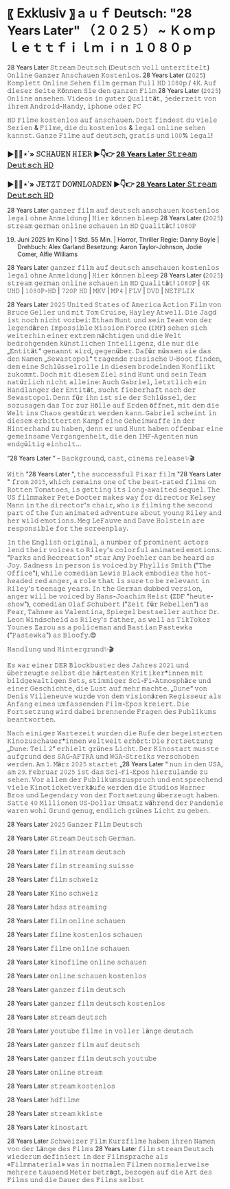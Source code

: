# 〖 𝖤𝗑𝗄𝗅𝗎𝗌𝗂𝗏 〗ａｕｆ Deutsch: "28 Years Later" （２０２５） ~ Ｋｏｍｐｌｅｔｔｆｉｌｍ ｉｎ １０８０ｐ


28 Years Later 𝚂𝚝𝚛𝚎𝚊𝚖 𝙳𝚎𝚞𝚝𝚜𝚌𝚑 (𝙳𝚎𝚞𝚝𝚜𝚌𝚑 𝚟𝚘𝚕𝚕 𝚞𝚗𝚝𝚎𝚛𝚝𝚒𝚝𝚎𝚕𝚝) 𝙾𝚗𝚕𝚒𝚗𝚎 𝙶𝚊𝚗𝚣𝚎𝚛 𝙰𝚗𝚜𝚌𝚑𝚊𝚞𝚎𝚗 𝙺𝚘𝚜𝚝𝚎𝚗𝚕𝚘𝚜. 28 Years Later (𝟸𝟶𝟸𝟻) 𝙺𝚘𝚖𝚙𝚕𝚎𝚝𝚝 𝙾𝚗𝚕𝚒𝚗𝚎 𝚂𝚎𝚑𝚎𝚗 𝚏𝚒𝚕𝚖 𝚐𝚎𝚛𝚖𝚊𝚗 𝙵𝚞𝚕𝚕 𝙷𝙳 𝟷𝟶𝟾𝟶𝚙 / 𝟺𝙺. 𝙰𝚞𝚏 𝚍𝚒𝚎𝚜𝚎𝚛 𝚂𝚎𝚒𝚝𝚎 𝙺ö𝚗𝚗𝚎𝚗 𝚂𝚒𝚎 𝚍𝚎𝚗 𝚐𝚊𝚗𝚣𝚎𝚗 𝙵𝚒𝚕𝚖 28 Years Later (𝟸𝟶𝟸𝟻) 𝙾𝚗𝚕𝚒𝚗𝚎 𝚊𝚗𝚜𝚎𝚑𝚎𝚗. 𝚅𝚒𝚍𝚎𝚘𝚜 𝚒𝚗 𝚐𝚞𝚝𝚎𝚛 𝚀𝚞𝚊𝚕𝚒𝚝ä𝚝, 𝚓𝚎𝚍𝚎𝚛𝚣𝚎𝚒𝚝 𝚟𝚘𝚗 𝚒𝚑𝚛𝚎𝚖 𝙰𝚗𝚍𝚛𝚘𝚒𝚍-𝙷𝚊𝚗𝚍𝚢, 𝚒𝚙𝚑𝚘𝚗𝚎 𝚘𝚍𝚎𝚛 𝙿𝙲

𝙷𝙳 𝙵𝚒𝚕𝚖𝚎 𝚔𝚘𝚜𝚝𝚎𝚗𝚕𝚘𝚜 𝚊𝚞𝚏 𝚊𝚗𝚜𝚌𝚑𝚊𝚞𝚎𝚗. 𝙳𝚘𝚛𝚝 𝚏𝚒𝚗𝚍𝚎𝚜𝚝 𝚍𝚞 𝚟𝚒𝚎𝚕𝚎 𝚂𝚎𝚛𝚒𝚎𝚗 & 𝙵𝚒𝚕𝚖𝚎, 𝚍𝚒𝚎 𝚍𝚞 𝚔𝚘𝚜𝚝𝚎𝚗𝚕𝚘𝚜 & 𝚕𝚎𝚐𝚊𝚕 𝚘𝚗𝚕𝚒𝚗𝚎 𝚜𝚎𝚑𝚎𝚗 𝚔𝚊𝚗𝚗𝚜𝚝. 𝙶𝚊𝚗𝚣𝚎 𝙵𝚒𝚕𝚖𝚎 𝚊𝚞𝚏 𝚍𝚎𝚞𝚝𝚜𝚌𝚑, 𝚐𝚛𝚊𝚝𝚒𝚜 𝚞𝚗𝚍 𝟷𝟶𝟶% 𝚕𝚎𝚐𝚊𝚕!

### ▶️🔴🍿⋆˙» 𝚂𝙲𝙷𝙰𝚄𝙴𝙽 𝙷𝙸𝙴𝚁 ▶️👇👉 [28 Years Later 𝚂𝚝𝚛𝚎𝚊𝚖 𝙳𝚎𝚞𝚝𝚜𝚌𝚑 𝙷𝙳](https://t.co/qtI7Wa8XtA)

### ▶️🔴🍿⋆˙» 𝙹𝙴𝚃𝚉𝚃 𝙳𝙾𝚆𝙽𝙻𝙾𝙰𝙳𝙴𝙽 ▶️👇👉 [28 Years Later 𝚂𝚝𝚛𝚎𝚊𝚖 𝙳𝚎𝚞𝚝𝚜𝚌𝚑 𝙷𝙳](https://t.co/qtI7Wa8XtA)

28 Years Later 𝚐𝚊𝚗𝚣𝚎𝚛 𝚏𝚒𝚕𝚖 𝚊𝚞𝚏 𝚍𝚎𝚞𝚝𝚜𝚌𝚑 𝚊𝚗𝚜𝚌𝚑𝚊𝚞𝚎𝚗 𝚔𝚘𝚜𝚝𝚎𝚗𝚕𝚘𝚜 𝚕𝚎𝚐𝚊𝚕 𝚘𝚑𝚗𝚎 𝙰𝚗𝚖𝚎𝚕𝚍𝚞𝚗𝚐 | 𝙷𝚒𝚎𝚛 𝚔ö𝚗𝚗𝚎𝚗 𝚋𝚕𝚎𝚎𝚙 28 Years Later (𝟸𝟶𝟸𝟻) 𝚜𝚝𝚛𝚎𝚊𝚖 𝚐𝚎𝚛𝚖𝚊𝚗 𝚘𝚗𝚕𝚒𝚗𝚎 𝚜𝚌𝚑𝚊𝚞𝚎𝚗 𝚒𝚗 𝙷𝙳 𝚀𝚞𝚊𝚕𝚒𝚝ä𝚝! 𝟷𝟶𝟾𝟶𝙿

19. Juni 2025 Im Kino | 1 Std. 55 Min. | Horror, Thriller
Regie: Danny Boyle | Drehbuch: Alex Garland
Besetzung: Aaron Taylor-Johnson, Jodie Comer, Alfie Williams

28 Years Later 𝚐𝚊𝚗𝚣𝚎𝚛 𝚏𝚒𝚕𝚖 𝚊𝚞𝚏 𝚍𝚎𝚞𝚝𝚜𝚌𝚑 𝚊𝚗𝚜𝚌𝚑𝚊𝚞𝚎𝚗 𝚔𝚘𝚜𝚝𝚎𝚗𝚕𝚘𝚜 𝚕𝚎𝚐𝚊𝚕 𝚘𝚑𝚗𝚎 𝙰𝚗𝚖𝚎𝚕𝚍𝚞𝚗𝚐 | 𝙷𝚒𝚎𝚛 𝚔ö𝚗𝚗𝚎𝚗 𝚋𝚕𝚎𝚎𝚙 28 Years Later (𝟸𝟶𝟸𝟻) 𝚜𝚝𝚛𝚎𝚊𝚖 𝚐𝚎𝚛𝚖𝚊𝚗 𝚘𝚗𝚕𝚒𝚗𝚎 𝚜𝚌𝚑𝚊𝚞𝚎𝚗 𝚒𝚗 𝙷𝙳 𝚀𝚞𝚊𝚕𝚒𝚝ä𝚝! 𝟷𝟶𝟾𝟶𝙿 | 𝟺𝙺 𝚄𝙷𝙳 | 𝟷𝟶𝟾𝟶𝙿-𝙷𝙳 | 𝟽𝟸𝟶𝙿 𝙷𝙳 | 𝙼𝙺𝚅 | 𝙼𝙿𝟺 | 𝙵𝙻𝚅 | 𝙳𝚅𝙳 | 𝙽𝙴𝚃𝙵𝙻𝙸𝚇

28 Years Later 𝟸𝟶𝟸𝟻 𝚄𝚗𝚒𝚝𝚎𝚍 𝚂𝚝𝚊𝚝𝚎𝚜 𝚘𝚏 𝙰𝚖𝚎𝚛𝚒𝚌𝚊 𝙰𝚌𝚝𝚒𝚘𝚗 𝙵𝚒𝚕𝚖 𝚟𝚘𝚗 𝙱𝚛𝚞𝚌𝚎 𝙶𝚎𝚕𝚕𝚎𝚛 𝚞𝚗𝚍 𝚖𝚒𝚝 𝚃𝚘𝚖 𝙲𝚛𝚞𝚒𝚜𝚎, 𝙷𝚊𝚢𝚕𝚎𝚢 𝙰𝚝𝚠𝚎𝚕𝚕. 𝙳𝚒𝚎 𝙹𝚊𝚐𝚍 𝚒𝚜𝚝 𝚗𝚘𝚌𝚑 𝚗𝚒𝚌𝚑𝚝 𝚟𝚘𝚛𝚋𝚎𝚒: 𝙴𝚝𝚑𝚊𝚗 𝙷𝚞𝚗𝚝 𝚞𝚗𝚍 𝚜𝚎𝚒𝚗 𝚃𝚎𝚊𝚖 𝚟𝚘𝚗 𝚍𝚎𝚛 𝚕𝚎𝚐𝚎𝚗𝚍ä𝚛𝚎𝚗 𝙸𝚖𝚙𝚘𝚜𝚜𝚒𝚋𝚕𝚎 𝙼𝚒𝚜𝚜𝚒𝚘𝚗 𝙵𝚘𝚛𝚌𝚎 (𝙸𝙼𝙵) 𝚜𝚎𝚑𝚎𝚗 𝚜𝚒𝚌𝚑 𝚠𝚎𝚒𝚝𝚎𝚛𝚑𝚒𝚗 𝚎𝚒𝚗𝚎𝚛 𝚎𝚡𝚝𝚛𝚎𝚖 𝚖ä𝚌𝚑𝚝𝚒𝚐𝚎𝚗 𝚞𝚗𝚍 𝚍𝚒𝚎 𝚆𝚎𝚕𝚝 𝚋𝚎𝚍𝚛𝚘𝚑𝚐𝚎𝚗𝚍𝚎𝚗 𝚔ü𝚗𝚜𝚝𝚕𝚒𝚌𝚑𝚎𝚗 𝙸𝚗𝚝𝚎𝚕𝚕𝚒𝚐𝚎𝚗𝚣, 𝚍𝚒𝚎 𝚗𝚞𝚛 𝚍𝚒𝚎 „𝙴𝚗𝚝𝚒𝚝ä𝚝" 𝚐𝚎𝚗𝚊𝚗𝚗𝚝 𝚠𝚒𝚛𝚍, 𝚐𝚎𝚐𝚎𝚗ü𝚋𝚎𝚛. 𝙳𝚊𝚏ü𝚛 𝚖ü𝚜𝚜𝚎𝚗 𝚜𝚒𝚎 𝚍𝚊𝚜 𝚍𝚎𝚗 𝙽𝚊𝚖𝚎𝚗 „𝚂𝚎𝚠𝚊𝚜𝚝𝚘𝚙𝚘𝚕“ 𝚝𝚛𝚊𝚐𝚎𝚗𝚍𝚎 𝚛𝚞𝚜𝚜𝚒𝚜𝚌𝚑𝚎 𝚄-𝙱𝚘𝚘𝚝 𝚏𝚒𝚗𝚍𝚎𝚗, 𝚍𝚎𝚖 𝚎𝚒𝚗𝚎 𝚂𝚌𝚑𝚕ü𝚜𝚜𝚎𝚕𝚛𝚘𝚕𝚕𝚎 𝚒𝚗 𝚍𝚒𝚎𝚜𝚎𝚖 𝚋𝚛𝚘𝚍𝚎𝚕𝚗𝚍𝚎𝚗 𝙺𝚘𝚗𝚏𝚕𝚒𝚔𝚝 𝚣𝚞𝚔𝚘𝚖𝚖𝚝. 𝙳𝚘𝚌𝚑 𝚖𝚒𝚝 𝚍𝚒𝚎𝚜𝚎𝚖 𝚉𝚒𝚎𝚕 𝚜𝚒𝚗𝚍 𝙷𝚞𝚗𝚝 𝚞𝚗𝚍 𝚜𝚎𝚒𝚗 𝚃𝚎𝚊𝚖 𝚗𝚊𝚝ü𝚛𝚕𝚒𝚌𝚑 𝚗𝚒𝚌𝚑𝚝 𝚊𝚕𝚕𝚎𝚒𝚗𝚎: 𝙰𝚞𝚌𝚑 𝙶𝚊𝚋𝚛𝚒𝚎𝚕, 𝚕𝚎𝚝𝚣𝚝𝚕𝚒𝚌𝚑 𝚎𝚒𝚗 𝙷𝚊𝚗𝚍𝚕𝚊𝚗𝚐𝚎𝚛 𝚍𝚎𝚛 𝙴𝚗𝚝𝚒𝚝ä𝚝, 𝚜𝚞𝚌𝚑𝚝 𝚏𝚒𝚎𝚋𝚎𝚛𝚑𝚊𝚏𝚝 𝚗𝚊𝚌𝚑 𝚍𝚎𝚛 𝚂𝚎𝚠𝚊𝚜𝚝𝚘𝚙𝚘𝚕. 𝙳𝚎𝚗𝚗 𝚏ü𝚛 𝚒𝚑𝚗 𝚒𝚜𝚝 𝚜𝚒𝚎 𝚍𝚎𝚛 𝚂𝚌𝚑𝚕ü𝚜𝚜𝚎𝚕, 𝚍𝚎𝚛 𝚜𝚘𝚣𝚞𝚜𝚊𝚐𝚎𝚗 𝚍𝚊𝚜 𝚃𝚘𝚛 𝚣𝚞𝚛 𝙷ö𝚕𝚕𝚎 𝚊𝚞𝚏 𝙴𝚛𝚍𝚎𝚗 ö𝚏𝚏𝚗𝚎𝚝, 𝚖𝚒𝚝 𝚍𝚎𝚖 𝚍𝚒𝚎 𝚆𝚎𝚕𝚝 𝚒𝚗𝚜 𝙲𝚑𝚊𝚘𝚜 𝚐𝚎𝚜𝚝ü𝚛𝚣𝚝 𝚠𝚎𝚛𝚍𝚎𝚗 𝚔𝚊𝚗𝚗. 𝙶𝚊𝚋𝚛𝚒𝚎𝚕 𝚜𝚌𝚑𝚎𝚒𝚗𝚝 𝚒𝚗 𝚍𝚒𝚎𝚜𝚎𝚖 𝚎𝚛𝚋𝚒𝚝𝚝𝚎𝚛𝚝𝚎𝚗 𝙺𝚊𝚖𝚙𝚏 𝚎𝚒𝚗𝚎 𝙶𝚎𝚑𝚎𝚒𝚖𝚠𝚊𝚏𝚏𝚎 𝚒𝚗 𝚍𝚎𝚛 𝙷𝚒𝚗𝚝𝚎𝚛𝚑𝚊𝚗𝚍 𝚣𝚞 𝚑𝚊𝚋𝚎𝚗, 𝚍𝚎𝚗𝚗 𝚎𝚛 𝚞𝚗𝚍 𝙷𝚞𝚗𝚝 𝚑𝚊𝚋𝚎𝚗 𝚘𝚏𝚏𝚎𝚗𝚋𝚊𝚛 𝚎𝚒𝚗𝚎 𝚐𝚎𝚖𝚎𝚒𝚗𝚜𝚊𝚖𝚎 𝚅𝚎𝚛𝚐𝚊𝚗𝚐𝚎𝚗𝚑𝚎𝚒𝚝, 𝚍𝚒𝚎 𝚍𝚎𝚗 𝙸𝙼𝙵-𝙰𝚐𝚎𝚗𝚝𝚎𝚗 𝚗𝚞𝚗 𝚎𝚗𝚍𝚐ü𝚕𝚝𝚒𝚐 𝚎𝚒𝚗𝚑𝚘𝚕𝚝...

“28 Years Later ” – 𝙱𝚊𝚌𝚔𝚐𝚛𝚘𝚞𝚗𝚍, 𝚌𝚊𝚜𝚝, 𝚌𝚒𝚗𝚎𝚖𝚊 𝚛𝚎𝚕𝚎𝚊𝚜𝚎✨🎬

𝚆𝚒𝚝𝚑 "28 Years Later ", 𝚝𝚑𝚎 𝚜𝚞𝚌𝚌𝚎𝚜𝚜𝚏𝚞𝚕 𝙿𝚒𝚡𝚊𝚛 𝚏𝚒𝚕𝚖 "28 Years Later " 𝚏𝚛𝚘𝚖 𝟸𝟶𝟷𝟻, 𝚠𝚑𝚒𝚌𝚑 𝚛𝚎𝚖𝚊𝚒𝚗𝚜 𝚘𝚗𝚎 𝚘𝚏 𝚝𝚑𝚎 𝚋𝚎𝚜𝚝-𝚛𝚊𝚝𝚎𝚍 𝚏𝚒𝚕𝚖𝚜 𝚘𝚗 𝚁𝚘𝚝𝚝𝚎𝚗 𝚃𝚘𝚖𝚊𝚝𝚘𝚎𝚜, 𝚒𝚜 𝚐𝚎𝚝𝚝𝚒𝚗𝚐 𝚒𝚝𝚜 𝚕𝚘𝚗𝚐-𝚊𝚠𝚊𝚒𝚝𝚎𝚍 𝚜𝚎𝚚𝚞𝚎𝚕. 𝚃𝚑𝚎 𝚄𝚂 𝚏𝚒𝚕𝚖𝚖𝚊𝚔𝚎𝚛 𝙿𝚎𝚝𝚎 𝙳𝚘𝚌𝚝𝚎𝚛 𝚖𝚊𝚔𝚎𝚜 𝚠𝚊𝚢 𝚏𝚘𝚛 𝚍𝚒𝚛𝚎𝚌𝚝𝚘𝚛 𝙺𝚎𝚕𝚜𝚎𝚢 𝙼𝚊𝚗𝚗 𝚒𝚗 𝚝𝚑𝚎 𝚍𝚒𝚛𝚎𝚌𝚝𝚘𝚛'𝚜 𝚌𝚑𝚊𝚒𝚛, 𝚠𝚑𝚘 𝚒𝚜 𝚏𝚒𝚕𝚖𝚒𝚗𝚐 𝚝𝚑𝚎 𝚜𝚎𝚌𝚘𝚗𝚍 𝚙𝚊𝚛𝚝 𝚘𝚏 𝚝𝚑𝚎 𝚏𝚞𝚗 𝚊𝚗𝚒𝚖𝚊𝚝𝚎𝚍 𝚊𝚍𝚟𝚎𝚗𝚝𝚞𝚛𝚎 𝚊𝚋𝚘𝚞𝚝 𝚢𝚘𝚞𝚗𝚐 𝚁𝚒𝚕𝚎𝚢 𝚊𝚗𝚍 𝚑𝚎𝚛 𝚠𝚒𝚕𝚍 𝚎𝚖𝚘𝚝𝚒𝚘𝚗𝚜. 𝙼𝚎𝚐 𝙻𝚎𝙵𝚊𝚞𝚟𝚎 𝚊𝚗𝚍 𝙳𝚊𝚟𝚎 𝙷𝚘𝚕𝚜𝚝𝚎𝚒𝚗 𝚊𝚛𝚎 𝚛𝚎𝚜𝚙𝚘𝚗𝚜𝚒𝚋𝚕𝚎 𝚏𝚘𝚛 𝚝𝚑𝚎 𝚜𝚌𝚛𝚎𝚎𝚗𝚙𝚕𝚊𝚢.

𝙸𝚗 𝚝𝚑𝚎 𝙴𝚗𝚐𝚕𝚒𝚜𝚑 𝚘𝚛𝚒𝚐𝚒𝚗𝚊𝚕, 𝚊 𝚗𝚞𝚖𝚋𝚎𝚛 𝚘𝚏 𝚙𝚛𝚘𝚖𝚒𝚗𝚎𝚗𝚝 𝚊𝚌𝚝𝚘𝚛𝚜 𝚕𝚎𝚗𝚍 𝚝𝚑𝚎𝚒𝚛 𝚟𝚘𝚒𝚌𝚎𝚜 𝚝𝚘 𝚁𝚒𝚕𝚎𝚢'𝚜 𝚌𝚘𝚕𝚘𝚛𝚏𝚞𝚕 𝚊𝚗𝚒𝚖𝚊𝚝𝚎𝚍 𝚎𝚖𝚘𝚝𝚒𝚘𝚗𝚜. "𝙿𝚊𝚛𝚔𝚜 𝚊𝚗𝚍 𝚁𝚎𝚌𝚛𝚎𝚊𝚝𝚒𝚘𝚗" 𝚜𝚝𝚊𝚛 𝙰𝚖𝚢 𝙿𝚘𝚎𝚑𝚕𝚎𝚛 𝚌𝚊𝚗 𝚋𝚎 𝚑𝚎𝚊𝚛𝚍 𝚊𝚜 𝙹𝚘𝚢. 𝚂𝚊𝚍𝚗𝚎𝚜𝚜 𝚒𝚗 𝚙𝚎𝚛𝚜𝚘𝚗 𝚒𝚜 𝚟𝚘𝚒𝚌𝚎𝚍 𝚋𝚢 𝙿𝚑𝚢𝚕𝚕𝚒𝚜 𝚂𝚖𝚒𝚝𝚑 ("𝚃𝚑𝚎 𝙾𝚏𝚏𝚒𝚌𝚎"), 𝚠𝚑𝚒𝚕𝚎 𝚌𝚘𝚖𝚎𝚍𝚒𝚊𝚗 𝙻𝚎𝚠𝚒𝚜 𝙱𝚕𝚊𝚌𝚔 𝚎𝚖𝚋𝚘𝚍𝚒𝚎𝚜 𝚝𝚑𝚎 𝚑𝚘𝚝-𝚑𝚎𝚊𝚍𝚎𝚍 𝚛𝚎𝚍 𝚊𝚗𝚐𝚎𝚛, 𝚊 𝚛𝚘𝚕𝚎 𝚝𝚑𝚊𝚝 𝚒𝚜 𝚜𝚞𝚛𝚎 𝚝𝚘 𝚋𝚎 𝚛𝚎𝚕𝚎𝚟𝚊𝚗𝚝 𝚒𝚗 𝚁𝚒𝚕𝚎𝚢'𝚜 𝚝𝚎𝚎𝚗𝚊𝚐𝚎 𝚢𝚎𝚊𝚛𝚜. 𝙸𝚗 𝚝𝚑𝚎 𝙶𝚎𝚛𝚖𝚊𝚗 𝚍𝚞𝚋𝚋𝚎𝚍 𝚟𝚎𝚛𝚜𝚒𝚘𝚗, 𝚊𝚗𝚐𝚎𝚛 𝚠𝚒𝚕𝚕 𝚋𝚎 𝚟𝚘𝚒𝚌𝚎𝚍 𝚋𝚢 𝙷𝚊𝚗𝚜-𝙹𝚘𝚊𝚌𝚑𝚒𝚖 𝙷𝚎𝚒𝚜𝚝 (𝚉𝙳𝙵 "𝚑𝚎𝚞𝚝𝚎-𝚜𝚑𝚘𝚠"), 𝚌𝚘𝚖𝚎𝚍𝚒𝚊𝚗 𝙾𝚕𝚊𝚏 𝚂𝚌𝚑𝚞𝚋𝚎𝚛𝚝 ("𝚉𝚎𝚒𝚝 𝚏ü𝚛 𝚁𝚎𝚋𝚎𝚕𝚕𝚎𝚗") 𝚊𝚜 𝙵𝚎𝚊𝚛, 𝚃𝚊𝚑𝚗𝚎𝚎 𝚊𝚜 𝚅𝚊𝚕𝚎𝚗𝚝𝚒𝚗𝚊, 𝚂𝚙𝚒𝚎𝚐𝚎𝚕 𝚋𝚎𝚜𝚝𝚜𝚎𝚕𝚕𝚎𝚛 𝚊𝚞𝚝𝚑𝚘𝚛 𝙳𝚛. 𝙻𝚎𝚘𝚗 𝚆𝚒𝚗𝚍𝚜𝚌𝚑𝚎𝚒𝚍 𝚊𝚜 𝚁𝚒𝚕𝚎𝚢'𝚜 𝚏𝚊𝚝𝚑𝚎𝚛, 𝚊𝚜 𝚠𝚎𝚕𝚕 𝚊𝚜 𝚃𝚒𝚔𝚃𝚘𝚔𝚎𝚛 𝚈𝚘𝚞𝚗𝚎𝚜 𝚉𝚊𝚛𝚘𝚞 𝚊𝚜 𝚊 𝚙𝚘𝚕𝚒𝚌𝚎𝚖𝚊𝚗 𝚊𝚗𝚍 𝙱𝚊𝚜𝚝𝚒𝚊𝚗 𝙿𝚊𝚜𝚝𝚎𝚠𝚔𝚊 ("𝙿𝚊𝚜𝚝𝚎𝚠𝚔𝚊") 𝚊𝚜 𝙱𝚕𝚘𝚘𝚏𝚢.😊

𝙷𝚊𝚗𝚍𝚕𝚞𝚗𝚐 𝚞𝚗𝚍 𝙷𝚒𝚗𝚝𝚎𝚛𝚐𝚛𝚞𝚗𝚍✨🎬

𝙴𝚜 𝚠𝚊𝚛 𝚎𝚒𝚗𝚎𝚛 𝙳𝙴𝚁 𝙱𝚕𝚘𝚌𝚔𝚋𝚞𝚜𝚝𝚎𝚛 𝚍𝚎𝚜 𝙹𝚊𝚑𝚛𝚎𝚜 𝟸𝟶𝟸𝟷 𝚞𝚗𝚍 ü𝚋𝚎𝚛𝚣𝚎𝚞𝚐𝚝𝚎 𝚜𝚎𝚕𝚋𝚜𝚝 𝚍𝚒𝚎 𝚑ä𝚛𝚝𝚎𝚜𝚝𝚎𝚗 𝙺𝚛𝚒𝚝𝚒𝚔𝚎𝚛*𝚒𝚗𝚗𝚎𝚗 𝚖𝚒𝚝 𝚋𝚒𝚕𝚍𝚐𝚎𝚠𝚊𝚕𝚝𝚒𝚐𝚎𝚗 𝚂𝚎𝚝𝚜, 𝚜𝚝𝚒𝚖𝚖𝚒𝚐𝚎𝚛 𝚂𝚌𝚒-𝙵𝚒-𝙰𝚝𝚖𝚘𝚜𝚙𝚑ä𝚛𝚎 𝚞𝚗𝚍 𝚎𝚒𝚗𝚎𝚛 𝙶𝚎𝚜𝚌𝚑𝚒𝚌𝚑𝚝𝚎, 𝚍𝚒𝚎 𝙻𝚞𝚜𝚝 𝚊𝚞𝚏 𝚖𝚎𝚑𝚛 𝚖𝚊𝚌𝚑𝚝𝚎. „𝙳𝚞𝚗𝚎“ 𝚟𝚘𝚗 𝙳𝚎𝚗𝚒𝚜 𝚅𝚒𝚕𝚕𝚎𝚗𝚎𝚞𝚟𝚎 𝚠𝚞𝚛𝚍𝚎 𝚟𝚘𝚗 𝚍𝚎𝚖 𝚟𝚒𝚜𝚒𝚘𝚗ä𝚛𝚎𝚗 𝚁𝚎𝚐𝚒𝚜𝚜𝚎𝚞𝚛 𝚊𝚕𝚜 𝙰𝚗𝚏𝚊𝚗𝚐 𝚎𝚒𝚗𝚎𝚜 𝚞𝚖𝚏𝚊𝚜𝚜𝚎𝚗𝚍𝚎𝚗 𝙵𝚒𝚕𝚖-𝙴𝚙𝚘𝚜 𝚔𝚛𝚎𝚒𝚎𝚛𝚝. 𝙳𝚒𝚎 𝙵𝚘𝚛𝚝𝚜𝚎𝚝𝚣𝚞𝚗𝚐 𝚠𝚒𝚛𝚍 𝚍𝚊𝚋𝚎𝚒 𝚋𝚛𝚎𝚗𝚗𝚎𝚗𝚍𝚎 𝙵𝚛𝚊𝚐𝚎𝚗 𝚍𝚎𝚜 𝙿𝚞𝚋𝚕𝚒𝚔𝚞𝚖𝚜 𝚋𝚎𝚊𝚗𝚝𝚠𝚘𝚛𝚝𝚎𝚗.

𝙽𝚊𝚌𝚑 𝚎𝚒𝚗𝚒𝚐𝚎𝚛 𝚆𝚊𝚛𝚝𝚎𝚣𝚎𝚒𝚝 𝚠𝚞𝚛𝚍𝚎𝚗 𝚍𝚒𝚎 𝚁𝚞𝚏𝚎 𝚍𝚎𝚛 𝚋𝚎𝚐𝚎𝚒𝚜𝚝𝚎𝚛𝚝𝚎𝚗 𝙺𝚒𝚗𝚘𝚣𝚞𝚜𝚌𝚑𝚊𝚞𝚎𝚛*𝚒𝚗𝚗𝚎𝚗 𝚠𝚎𝚕𝚝𝚠𝚎𝚒𝚝 𝚎𝚛𝚑ö𝚛𝚝: 𝙳𝚒𝚎 𝙵𝚘𝚛𝚝𝚜𝚎𝚝𝚣𝚞𝚗𝚐 „𝙳𝚞𝚗𝚎: 𝚃𝚎𝚒𝚕 𝟸“ 𝚎𝚛𝚑𝚒𝚎𝚕𝚝 𝚐𝚛ü𝚗𝚎𝚜 𝙻𝚒𝚌𝚑𝚝. 𝙳𝚎𝚛 𝙺𝚒𝚗𝚘𝚜𝚝𝚊𝚛𝚝 𝚖𝚞𝚜𝚜𝚝𝚎 𝚊𝚞𝚏𝚐𝚛𝚞𝚗𝚍 𝚍𝚎𝚜 𝚂𝙰𝙶-𝙰𝙵𝚃𝚁𝙰 𝚞𝚗𝚍 𝚆𝙶𝙰-𝚂𝚝𝚛𝚎𝚒𝚔𝚜 𝚟𝚎𝚛𝚜𝚌𝚑𝚘𝚋𝚎𝚗 𝚠𝚎𝚛𝚍𝚎𝚗. 𝙰𝚖 𝟷. 𝙼ä𝚛𝚣 𝟸𝟶𝟸𝟻 𝚜𝚝𝚊𝚛𝚝𝚎𝚝 „28 Years Later “ 𝚗𝚞𝚗 𝚒𝚗 𝚍𝚎𝚗 𝚄𝚂𝙰, 𝚊𝚖 𝟸𝟿. 𝙵𝚎𝚋𝚛𝚞𝚊𝚛 𝟸𝟶𝟸𝟻 𝚒𝚜𝚝 𝚍𝚊𝚜 𝚂𝚌𝚒-𝙵𝚒-𝙴𝚙𝚘𝚜 𝚑𝚒𝚎𝚛𝚣𝚞𝚕𝚊𝚗𝚍𝚎 𝚣𝚞 𝚜𝚎𝚑𝚎𝚗. 𝚅𝚘𝚛 𝚊𝚕𝚕𝚎𝚖 𝚍𝚎𝚛 𝙿𝚞𝚋𝚕𝚒𝚔𝚞𝚖𝚜𝚣𝚞𝚜𝚙𝚛𝚞𝚌𝚑 𝚞𝚗𝚍 𝚎𝚗𝚝𝚜𝚙𝚛𝚎𝚌𝚑𝚎𝚗𝚍 𝚟𝚒𝚎𝚕𝚎 𝙺𝚒𝚗𝚘𝚝𝚒𝚌𝚔𝚎𝚝𝚟𝚎𝚛𝚔ä𝚞𝚏𝚎 𝚠𝚎𝚛𝚍𝚎𝚗 𝚍𝚒𝚎 𝚂𝚝𝚞𝚍𝚒𝚘𝚜 𝚆𝚊𝚛𝚗𝚎𝚛 𝙱𝚛𝚘𝚜 𝚞𝚗𝚍 𝙻𝚎𝚐𝚎𝚗𝚍𝚊𝚛𝚢 𝚟𝚘𝚗 𝚍𝚎𝚛 𝙵𝚘𝚛𝚝𝚜𝚎𝚝𝚣𝚞𝚗𝚐 ü𝚋𝚎𝚛𝚣𝚎𝚞𝚐𝚝 𝚑𝚊𝚋𝚎𝚗. 𝚂𝚊𝚝𝚝𝚎 𝟺𝟶 𝙼𝚒𝚕𝚕𝚒𝚘𝚗𝚎𝚗 𝚄𝚂-𝙳𝚘𝚕𝚕𝚊𝚛 𝚄𝚖𝚜𝚊𝚝𝚣 𝚠ä𝚑𝚛𝚎𝚗𝚍 𝚍𝚎𝚛 𝙿𝚊𝚗𝚍𝚎𝚖𝚒𝚎 𝚠𝚊𝚛𝚎𝚗 𝚠𝚘𝚑𝚕 𝙶𝚛𝚞𝚗𝚍 𝚐𝚎𝚗𝚞𝚐, 𝚎𝚗𝚍𝚕𝚒𝚌𝚑 𝚐𝚛ü𝚗𝚎𝚜 𝙻𝚒𝚌𝚑𝚝 𝚣𝚞 𝚐𝚎𝚋𝚎𝚗.

28 Years Later 𝟸𝟶𝟸𝟻 𝙶𝚊𝚗𝚣𝚎𝚛 𝙵𝚒𝚕𝚖 𝙳𝚎𝚞𝚝𝚜𝚌𝚑

28 Years Later 𝚂𝚝𝚛𝚎𝚊𝚖 𝙳𝚎𝚞𝚝𝚜𝚌𝚑 𝙶𝚎𝚛𝚖𝚊𝚗.

28 Years Later 𝚏𝚒𝚕𝚖 𝚜𝚝𝚛𝚎𝚊𝚖 𝚍𝚎𝚞𝚝𝚜𝚌𝚑

28 Years Later 𝚏𝚒𝚕𝚖 𝚜𝚝𝚛𝚎𝚊𝚖𝚒𝚗𝚐 𝚜𝚞𝚒𝚜𝚜𝚎

28 Years Later 𝚏𝚒𝚕𝚖 𝚜𝚌𝚑𝚠𝚎𝚒𝚣

28 Years Later 𝙺𝚒𝚗𝚘 𝚜𝚌𝚑𝚠𝚎𝚒𝚣

28 Years Later 𝚑𝚍𝚜𝚜 𝚜𝚝𝚛𝚎𝚊𝚖𝚒𝚗𝚐

28 Years Later 𝚏𝚒𝚕𝚖 𝚘𝚗𝚕𝚒𝚗𝚎 𝚜𝚌𝚑𝚊𝚞𝚎𝚗

28 Years Later 𝚏𝚒𝚕𝚖𝚎 𝚔𝚘𝚜𝚝𝚎𝚗𝚕𝚘𝚜 𝚜𝚌𝚑𝚊𝚞𝚎𝚗

28 Years Later 𝚏𝚒𝚕𝚖𝚎 𝚘𝚗𝚕𝚒𝚗𝚎 𝚜𝚌𝚑𝚊𝚞𝚎𝚗

28 Years Later 𝚔𝚒𝚗𝚘𝚏𝚒𝚕𝚖𝚎 𝚘𝚗𝚕𝚒𝚗𝚎 𝚜𝚌𝚑𝚊𝚞𝚎𝚗

28 Years Later 𝚘𝚗𝚕𝚒𝚗𝚎 𝚜𝚌𝚑𝚊𝚞𝚎𝚗 𝚔𝚘𝚜𝚝𝚎𝚗𝚕𝚘𝚜

28 Years Later 𝚐𝚊𝚗𝚣𝚎𝚛 𝚏𝚒𝚕𝚖 𝚍𝚎𝚞𝚝𝚜𝚌𝚑

28 Years Later 𝚐𝚊𝚗𝚣𝚎𝚛 𝚏𝚒𝚕𝚖 𝚍𝚎𝚞𝚝𝚜𝚌𝚑 𝚔𝚘𝚜𝚝𝚎𝚗𝚕𝚘𝚜

28 Years Later 𝚜𝚝𝚛𝚎𝚊𝚖 𝚍𝚎𝚞𝚝𝚜𝚌𝚑

28 Years Later 𝚢𝚘𝚞𝚝𝚞𝚋𝚎 𝚏𝚒𝚕𝚖𝚎 𝚒𝚗 𝚟𝚘𝚕𝚕𝚎𝚛 𝚕ä𝚗𝚐𝚎 𝚍𝚎𝚞𝚝𝚜𝚌𝚑

28 Years Later 𝚐𝚊𝚗𝚣𝚎𝚛 𝚏𝚒𝚕𝚖 𝚊𝚞𝚏 𝚍𝚎𝚞𝚝𝚜𝚌𝚑

28 Years Later 𝚐𝚊𝚗𝚣𝚎𝚛 𝚏𝚒𝚕𝚖 𝚍𝚎𝚞𝚝𝚜𝚌𝚑 𝚢𝚘𝚞𝚝𝚞𝚋𝚎

28 Years Later 𝚘𝚗𝚕𝚒𝚗𝚎 𝚜𝚝𝚛𝚎𝚊𝚖

28 Years Later 𝚜𝚝𝚛𝚎𝚊𝚖 𝚔𝚘𝚜𝚝𝚎𝚗𝚕𝚘𝚜

28 Years Later 𝚑𝚍𝚏𝚒𝚕𝚖𝚎

28 Years Later 𝚜𝚝𝚛𝚎𝚊𝚖 𝚔𝚔𝚒𝚜𝚝𝚎

28 Years Later 𝚔𝚒𝚗𝚘𝚜𝚝𝚊𝚛𝚝

28 Years Later 𝚂𝚌𝚑𝚠𝚎𝚒𝚣𝚎𝚛 𝙵𝚒𝚕𝚖 𝙺𝚞𝚛𝚣𝚏𝚒𝚕𝚖𝚎 𝚑𝚊𝚋𝚎𝚗 𝚒𝚑𝚛𝚎𝚗 𝙽𝚊𝚖𝚎𝚗 𝚟𝚘𝚗 𝚍𝚎𝚛 𝙻ä𝚗𝚐𝚎 𝚍𝚎𝚜 𝙵𝚒𝚕𝚖𝚜 28 Years Later 𝚏𝚒𝚕𝚖 𝚜𝚝𝚛𝚎𝚊𝚖 𝙳𝚎𝚞𝚝𝚜𝚌𝚑 𝚠𝚒𝚎𝚍𝚎𝚛𝚞𝚖 𝚍𝚎𝚏𝚒𝚗𝚒𝚎𝚛𝚝 𝚒𝚗 𝚍𝚎𝚛 𝙵𝚒𝚕𝚖𝚜𝚙𝚛𝚊𝚌𝚑𝚎 𝚊𝚕𝚜 «𝙵𝚒𝚕𝚖𝚖𝚊𝚝𝚎𝚛𝚒𝚊𝚕» 𝚠𝚊𝚜 𝚒𝚗 𝚗𝚘𝚛𝚖𝚊𝚕𝚎𝚗 𝙵𝚒𝚕𝚖𝚎𝚗 𝚗𝚘𝚛𝚖𝚊𝚕𝚎𝚛𝚠𝚎𝚒𝚜𝚎 𝚖𝚎𝚑𝚛𝚎𝚛𝚎 𝚝𝚊𝚞𝚜𝚎𝚗𝚍 𝙼𝚎𝚝𝚎𝚛 𝚋𝚎𝚝𝚛ä𝚐𝚝, 𝚋𝚎𝚣𝚘𝚐𝚎𝚗 𝚊𝚞𝚏 𝚍𝚒𝚎 𝙰𝚛𝚝 𝚍𝚎𝚜 𝙵𝚒𝚕𝚖𝚜 𝚞𝚗𝚍 𝚍𝚒𝚎 𝙳𝚊𝚞𝚎𝚛 𝚍𝚎𝚜 𝙵𝚒𝚕𝚖𝚜 𝚜𝚎𝚕𝚋𝚜𝚝
